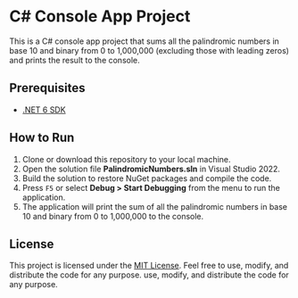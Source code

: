 # C# Console App Project

This is a C# console app project that sums all the palindromic numbers in
base 10 and binary from 0 to 1,000,000 (excluding those with leading zeros)
and prints the result to the console.

## Prerequisites

- [.NET 6 SDK](https://dotnet.microsoft.com/download/dotnet/6.0)

## How to Run

1. Clone or download this repository to your local machine.
2. Open the solution file **PalindromicNumbers.sln** in Visual Studio 2022.
3. Build the solution to restore NuGet packages and compile the code.
4. Press `F5` or select **Debug > Start Debugging** from the menu to run the
   application.
5. The application will print the sum of all the palindromic numbers in base
   10 and binary from 0 to 1,000,000 to the console.

## License

This project is licensed under the [MIT License](LICENSE.md). Feel free to use,
modify, and distribute the code for any purpose.
 use, modify, and distribute the code for any purpose.